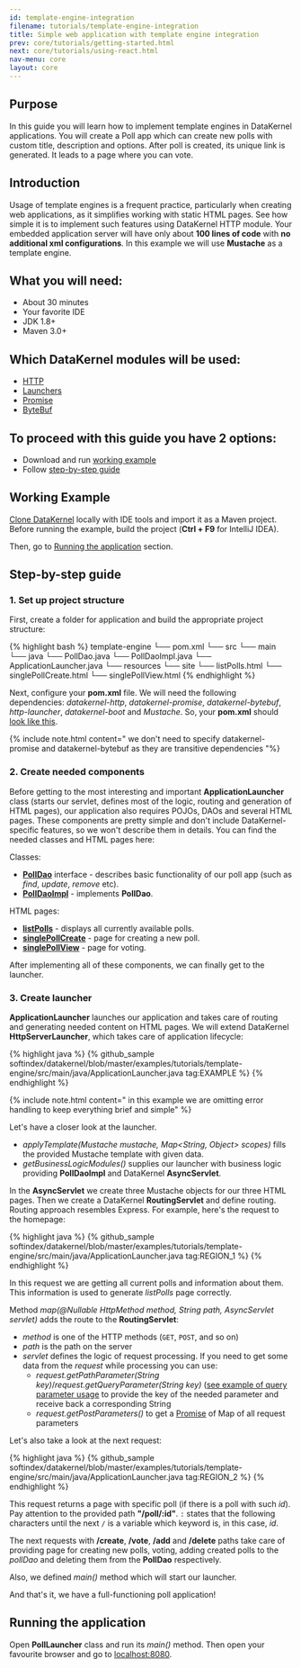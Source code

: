 ```yaml
---
id: template-engine-integration
filename: tutorials/template-engine-integration
title: Simple web application with template engine integration
prev: core/tutorials/getting-started.html
next: core/tutorials/using-react.html
nav-menu: core
layout: core
---
```

## Purpose
In this guide you will learn how to implement template engines in DataKernel applications. You will create a Poll app which 
can create new polls with custom title, description and options. After poll is created, its unique link is generated. It 
leads to a page where you can vote.

## Introduction
Usage of template engines is a frequent practice, particularly when creating web applications, as it simplifies working 
with static HTML pages. See how simple it is to implement such features using DataKernel HTTP module. Your 
embedded application server will have only about **100 lines of code** with **no additional xml 
configurations**. In this example we will use **Mustache** as a template engine.

## What you will need:

* About 30 minutes
* Your favorite IDE
* JDK 1.8+
* Maven 3.0+

## Which DataKernel modules will be used:

* [HTTP](/docs/core/http.html)
* [Launchers](/docs/core/launcher.html)
* [Promise](/docs/core/promise.html)
* [ByteBuf](/docs/core/bytebuf.html)


## To proceed with this guide you have 2 options:

* Download and run [working example](#working-example)
* Follow [step-by-step guide](#step-by-step-guide)

## Working Example
[Clone DataKernel](https://github.com/softindex/datakernel.git) locally with IDE tools and import it 
as a Maven project. Before running the example, build the project (**Ctrl + F9** for IntelliJ IDEA).

Then, go to [Running the application](#running-the-application) section.

## Step-by-step guide
### 1. Set up project structure
First, create a folder for application and build the appropriate project structure:

{% highlight bash %}
template-engine
└── pom.xml
└── src
    └── main
        └── java
            └── PollDao.java
            └── PollDaoImpl.java
            └── ApplicationLauncher.java
        └── resources
            └── site
                └── listPolls.html
                └── singlePollCreate.html
                └── singlePollView.html
{% endhighlight %}

Next, configure your **pom.xml** file. We will need the following dependencies: *datakernel-http*, *datakernel-promise*, 
*datakernel-bytebuf*, *http-launcher*, *datakernel-boot* and *Mustache*. So, your **pom.xml** should 
[look like this](https://github.com/softindex/datakernel/blob/master/examples/tutorials/template-engine/pom.xml).

{% include note.html content=" we don't need to specify datakernel-promise and datakernel-bytebuf as they are transitive dependencies "%}

### 2. Create needed components
Before getting to the most interesting and important **ApplicationLauncher** class (starts our servlet, defines most of the logic, 
routing and generation of HTML pages), our application also requires POJOs, DAOs and several HTML pages. These components 
are pretty simple and don't include 
DataKernel-specific features, so we won't describe them in details. You can find the needed classes and HTML pages here:

Classes:

* [**PollDao**](https://github.com/softindex/datakernel/blob/master/examples/tutorials/template-engine/src/main/java/PollDao.java) interface - describes basic functionality of our poll app (such as *find*, *update*, *remove* etc).
* [**PollDaoImpl**](https://github.com/softindex/datakernel/blob/master/examples/tutorials/template-engine/src/main/java/PollDaoImpl.java) - implements **PollDao**.

HTML pages:
* [**listPolls**](https://github.com/softindex/datakernel/blob/master/examples/tutorials/template-engine/src/main/resources/templates/listPolls.html) - displays all currently available polls.
* [**singlePollCreate**](https://github.com/softindex/datakernel/blob/master/examples/tutorials/template-engine/src/main/resources/templates/singlePollCreate.html) - page for creating a new poll.
* [**singlePollView**](https://github.com/softindex/datakernel/blob/master/examples/tutorials/template-engine/src/main/resources/templates/singlePollView.html) - page for voting.


After implementing all of these components, we can finally get to the launcher.

### 3. Create launcher
**ApplicationLauncher** launches our application and takes care of routing and generating needed content on HTML pages. We 
will extend DataKernel **HttpServerLauncher**, which takes care of application lifecycle:

{% highlight java %}
{% github_sample softindex/datakernel/blob/master/examples/tutorials/template-engine/src/main/java/ApplicationLauncher.java tag:EXAMPLE %}
{% endhighlight %}

{% include note.html content=" in this example we are omitting error handling to keep everything brief and simple" %}

Let's have a closer look at the launcher. 

* *applyTemplate(Mustache mustache, Map<String, Object> scopes)* fills the provided Mustache template with given data.
* *getBusinessLogicModules()* supplies our launcher with business logic providing **PollDaoImpl** and DataKernel **AsyncServlet**. 

In the **AsyncServlet** we create three Mustache objects for our three HTML pages. 
Then we create a DataKernel **RoutingServlet** and define routing. Routing approach resembles Express. For example, 
here's the request to the homepage:

{% highlight java %}
{% github_sample softindex/datakernel/blob/master/examples/tutorials/template-engine/src/main/java/ApplicationLauncher.java tag:REGION_1 %}
{% endhighlight %}

In this request we are getting all current polls and information about them. This information is used to generate *listPolls* page correctly. 


Method *map(@Nullable HttpMethod method, String path, AsyncServlet servlet)* adds the route to the **RoutingServlet**: 
 * *method* is one of the HTTP methods (`GET`, `POST`, and so on) 
 * *path* is the path on the server 
 * *servlet* defines the logic of request processing. If you need to get some data from the *request* while processing you can use:
     * *request.getPathParameter(String key)*/*request.getQueryParameter(String key)* ([see example of query parameter usage](https://github.com/softindex/datakernel/blob/master/examples/core/http/src/main/java/HttpRequestParametersExample.java) 
      to provide the key of the needed parameter and receive back a corresponding String
     * *request.getPostParameters()* to get a [Promise](http://datakernel.io/docs/core/promise.html) of Map of all request parameters


Let's also take a look at the next request:

{% highlight java %}
{% github_sample softindex/datakernel/blob/master/examples/tutorials/template-engine/src/main/java/ApplicationLauncher.java tag:REGION_2 %}
{% endhighlight %}

This request returns a page with specific poll (if there is a poll with such *id*). 
Pay attention to the provided path **"/poll/:id"**. `:` states that the following characters until the next `/` is a 
variable which keyword is, in this case, *id*. 

The next requests with **/create**, **/vote**, **/add** and **/delete** paths take care of providing page for creating 
new polls, voting, adding created polls to the *pollDao* and deleting them from the **PollDao** respectively.

Also, we defined *main()* method which will start our launcher.


And that's it, we have a full-functioning poll application!

## Running the application
Open **PollLauncher** class and run its *main()* method.
Then open your favourite browser and go to [localhost:8080](http://localhost:8080).